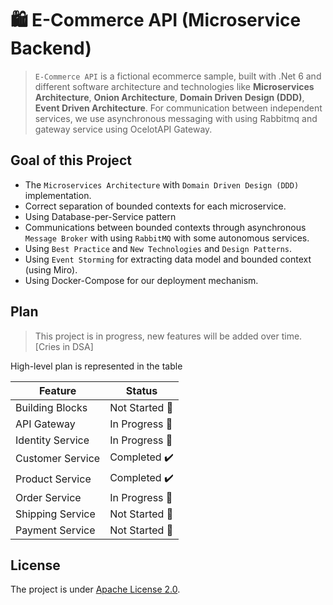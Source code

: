 # 🛍️ E-Commerce API (Microservice Backend)

> `E-Commerce API` is a fictional ecommerce sample, built with .Net 6 and different software architecture and technologies like **Microservices Architecture**, **Onion Architecture**, **Domain Driven Design (DDD)**, **Event Driven Architecture**. For communication between independent services, we use asynchronous messaging with using Rabbitmq and gateway service using OcelotAPI Gateway.

## Goal of this Project

- The `Microservices Architecture` with `Domain Driven Design (DDD)` implementation.
- Correct separation of bounded contexts for each microservice.
- Using Database-per-Service pattern
- Communications between bounded contexts through asynchronous `Message Broker` with using `RabbitMQ` with some autonomous services.
- Using `Best Practice` and `New Technologies` and `Design Patterns`.
- Using `Event Storming` for extracting data model and bounded context (using Miro).
- Using Docker-Compose for our deployment mechanism.
 
## Plan
> This project is in progress, new features will be added over time. [Cries in DSA]

High-level plan is represented in the table

| Feature | Status |
| ------- | ------ |
| Building Blocks | Not Started 🚩 |
| API Gateway | In Progress 👷‍ |
| Identity Service | In Progress 👷‍ |
| Customer Service | Completed ✔️ |
| Product Service | Completed ✔️ |
| Order Service |  In Progress 👷‍|
| Shipping Service | Not Started 🚩 |
| Payment Service | Not Started 🚩 |

## License
The project is under [Apache License 2.0](https://github.com/verma-kartik/ecommerce-api/blob/main/LICENSE).
